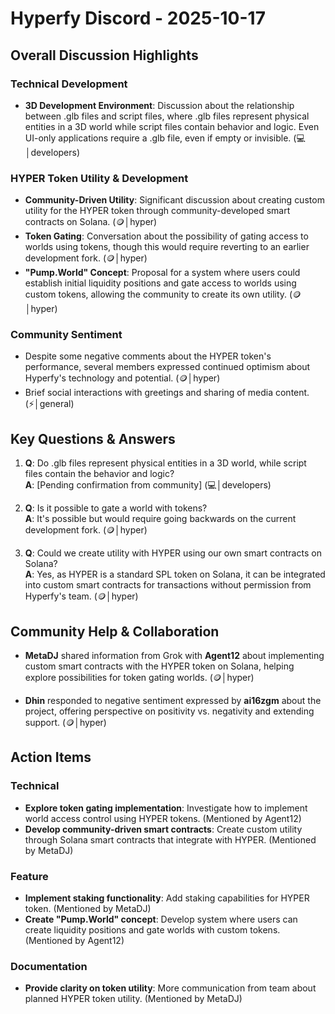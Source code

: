 # Hyperfy Discord - 2025-10-17

## Overall Discussion Highlights

### Technical Development
- **3D Development Environment**: Discussion about the relationship between .glb files and script files, where .glb files represent physical entities in a 3D world while script files contain behavior and logic. Even UI-only applications require a .glb file, even if empty or invisible. (💻│developers)

### HYPER Token Utility & Development
- **Community-Driven Utility**: Significant discussion about creating custom utility for the HYPER token through community-developed smart contracts on Solana. (🪙│hyper)
- **Token Gating**: Conversation about the possibility of gating access to worlds using tokens, though this would require reverting to an earlier development fork. (🪙│hyper)
- **"Pump.World" Concept**: Proposal for a system where users could establish initial liquidity positions and gate access to worlds using custom tokens, allowing the community to create its own utility. (🪙│hyper)

### Community Sentiment
- Despite some negative comments about the HYPER token's performance, several members expressed continued optimism about Hyperfy's technology and potential. (🪙│hyper)
- Brief social interactions with greetings and sharing of media content. (⚡│general)

## Key Questions & Answers

1. **Q**: Do .glb files represent physical entities in a 3D world, while script files contain the behavior and logic?  
   **A**: [Pending confirmation from community] (💻│developers)

2. **Q**: Is it possible to gate a world with tokens?  
   **A**: It's possible but would require going backwards on the current development fork. (🪙│hyper)

3. **Q**: Could we create utility with HYPER using our own smart contracts on Solana?  
   **A**: Yes, as HYPER is a standard SPL token on Solana, it can be integrated into custom smart contracts for transactions without permission from Hyperfy's team. (🪙│hyper)

## Community Help & Collaboration

- **MetaDJ** shared information from Grok with **Agent12** about implementing custom smart contracts with the HYPER token on Solana, helping explore possibilities for token gating worlds. (🪙│hyper)

- **Dhin** responded to negative sentiment expressed by **ai16zgm** about the project, offering perspective on positivity vs. negativity and extending support. (🪙│hyper)

## Action Items

### Technical
- **Explore token gating implementation**: Investigate how to implement world access control using HYPER tokens. (Mentioned by Agent12)
- **Develop community-driven smart contracts**: Create custom utility through Solana smart contracts that integrate with HYPER. (Mentioned by MetaDJ)

### Feature
- **Implement staking functionality**: Add staking capabilities for HYPER token. (Mentioned by MetaDJ)
- **Create "Pump.World" concept**: Develop system where users can create liquidity positions and gate worlds with custom tokens. (Mentioned by Agent12)

### Documentation
- **Provide clarity on token utility**: More communication from team about planned HYPER token utility. (Mentioned by MetaDJ)